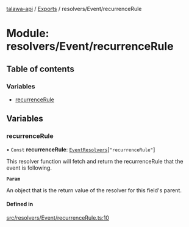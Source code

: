 [talawa-api](../README.md) / [Exports](../modules.md) / resolvers/Event/recurrenceRule

# Module: resolvers/Event/recurrenceRule

## Table of contents

### Variables

- [recurrenceRule](resolvers_Event_recurrenceRule.md#recurrencerule)

## Variables

### recurrenceRule

• `Const` **recurrenceRule**: [`EventResolvers`](types_generatedGraphQLTypes.md#eventresolvers)[``"recurrenceRule"``]

This resolver function will fetch and return the recurrenceRule that the event is following.

**`Param`**

An object that is the return value of the resolver for this field's parent.

#### Defined in

[src/resolvers/Event/recurrenceRule.ts:10](https://github.com/PalisadoesFoundation/talawa-api/blob/636e51c/src/resolvers/Event/recurrenceRule.ts#L10)
